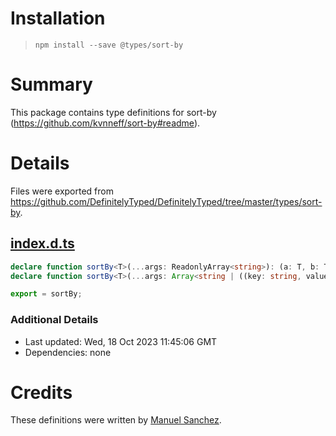 # Installation
> `npm install --save @types/sort-by`

# Summary
This package contains type definitions for sort-by (https://github.com/kvnneff/sort-by#readme).

# Details
Files were exported from https://github.com/DefinitelyTyped/DefinitelyTyped/tree/master/types/sort-by.
## [index.d.ts](https://github.com/DefinitelyTyped/DefinitelyTyped/tree/master/types/sort-by/index.d.ts)
````ts
declare function sortBy<T>(...args: ReadonlyArray<string>): (a: T, b: T) => number;
declare function sortBy<T>(...args: Array<string | ((key: string, value: any) => any)>): (a: T, b: T) => number;

export = sortBy;

````

### Additional Details
 * Last updated: Wed, 18 Oct 2023 11:45:06 GMT
 * Dependencies: none

# Credits
These definitions were written by [Manuel Sanchez](https://github.com/msanchezdev).
